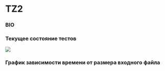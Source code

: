 # TZ2
### BIO

### Текущее состояние тестов
![](https://github.com/Alex-mask/TZ2/actions/workflows/main.yml/bagde.svg?branch=main) <br>
### График зависимости времени от размера входного файла 
